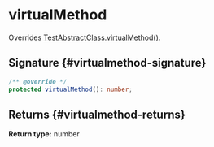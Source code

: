 # virtualMethod

Overrides [TestAbstractClass.virtualMethod()](docs/simple-suite-test/testabstractclass-virtualmethod-method)<!-- -->.

## Signature {#virtualmethod-signature}

```typescript
/** @override */
protected virtualMethod(): number;
```

## Returns {#virtualmethod-returns}

<b>Return type:</b> number
